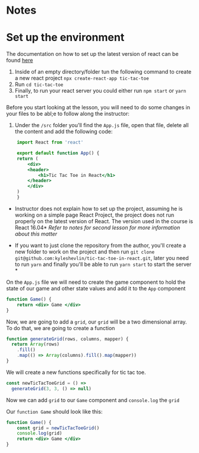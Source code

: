 # Notes 

# Set up the environment 

The documentation on how to set up the latest version of react can be found [here](https://reactjs.org/docs/create-a-new-react-app.html)

1. Inside of an empty directory/folder tun the following command to create a new react project `npx create-react-app tic-tac-toe` 
2. Run `cd tic-tac-toe`
3. Finally, to run your react server you could either run `npm start` or `yarn start`

Before you start looking at the lesson, you will need to do some changes in your files to be abl;e to follow along the instructor:

1. Under the `/src` folder you'll find the `App.js` file, open that file, delete all the content and add the following code: 

``` jsx
    import React from 'react'

    export default function App() {
    return (
        <div>
        <header>
            <h1>Tic Tac Toe in React</h1>
        </header>
        </div>
    )
    }
```

* Instructor does not explain how to set up the project, assuming he is working on a simple page React Project, the project does not run properly on the latest version of React. The version used in the course is React 16.04* *Refer to notes for second lesson for more information about this matter*

* If you want to just clone the repository from the author, you'll create a new folder to work on the project and then run `git clone git@github.com:kyleshevlin/tic-tac-toe-in-react.git`, later you need to run `yarn` and finally you'll be able to run `yarn start` to start the server *


<TimeStamp start="0:02" end="0:15">

On the `App.js` file we will need to create the game component to hold the state of our game and other state values and add it to the `App` component 

```jsx
function Game() {
    return <div> Game </div>
}
```
</TimeStamp>

<TimeStamp start="0:49" end="1:37">

Now, we are going to add a `grid`, our `grid` will be a two dimensional array. To do that, we are going to create a function 

```jsx
function generateGrid(rows, columns, mapper) {
  return Array(rows)
    .fill()
    .map(() => Array(columns).fill().map(mapper))
}
```

</TimeStamp>

<TimeStamp start="1:38" end="1:55">

We will create a new functions specifically for tic tac toe. 

```jsx
const newTicTacToeGrid = () =>
  generateGrid(3, 3, () => null)
```

</TimeStamp>

<TimeStamp start="1:56" end="2:09">

Now we can add `grid` to our `Game` component and `console.log` the `grid` 

Our `function Game` should look like this: 

```jsx
function Game() {
    const grid = newTicTacToeGrid()
    console.log(grid)
    return <div> Game </div>
}
```

</TimeStamp>
